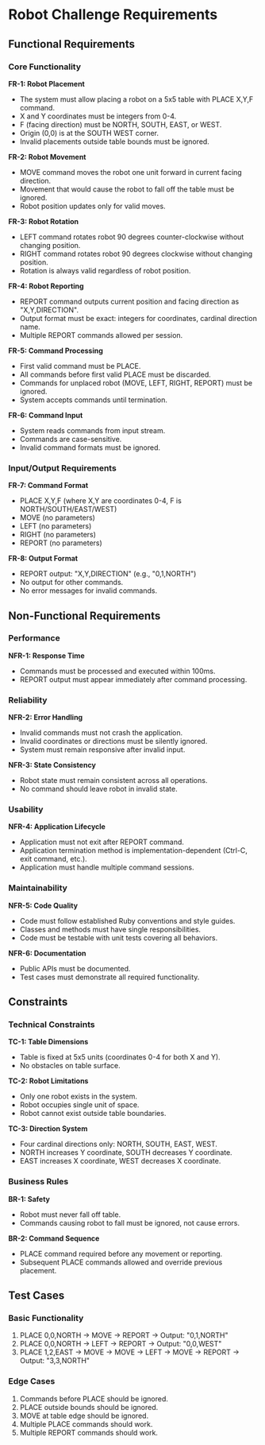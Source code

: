 # Robot Challenge Requirements

## Functional Requirements

### Core Functionality

**FR-1: Robot Placement**

- The system must allow placing a robot on a 5x5 table with PLACE X,Y,F command.
- X and Y coordinates must be integers from 0-4.
- F (facing direction) must be NORTH, SOUTH, EAST, or WEST.
- Origin (0,0) is at the SOUTH WEST corner.
- Invalid placements outside table bounds must be ignored.

**FR-2: Robot Movement**

- MOVE command moves the robot one unit forward in current facing direction.
- Movement that would cause the robot to fall off the table must be ignored.
- Robot position updates only for valid moves.

**FR-3: Robot Rotation**

- LEFT command rotates robot 90 degrees counter-clockwise without changing position.
- RIGHT command rotates robot 90 degrees clockwise without changing position.
- Rotation is always valid regardless of robot position.

**FR-4: Robot Reporting**

- REPORT command outputs current position and facing direction as "X,Y,DIRECTION".
- Output format must be exact: integers for coordinates, cardinal direction name.
- Multiple REPORT commands allowed per session.

**FR-5: Command Processing**

- First valid command must be PLACE.
- All commands before first valid PLACE must be discarded.
- Commands for unplaced robot (MOVE, LEFT, RIGHT, REPORT) must be ignored.
- System accepts commands until termination.

**FR-6: Command Input**

- System reads commands from input stream.
- Commands are case-sensitive.
- Invalid command formats must be ignored.

### Input/Output Requirements

**FR-7: Command Format**

- PLACE X,Y,F (where X,Y are coordinates 0-4, F is NORTH/SOUTH/EAST/WEST)
- MOVE (no parameters)
- LEFT (no parameters)
- RIGHT (no parameters)
- REPORT (no parameters)

**FR-8: Output Format**

- REPORT output: "X,Y,DIRECTION" (e.g., "0,1,NORTH")
- No output for other commands.
- No error messages for invalid commands.

## Non-Functional Requirements

### Performance

**NFR-1: Response Time**

- Commands must be processed and executed within 100ms.
- REPORT output must appear immediately after command processing.

### Reliability

**NFR-2: Error Handling**

- Invalid commands must not crash the application.
- Invalid coordinates or directions must be silently ignored.
- System must remain responsive after invalid input.

**NFR-3: State Consistency**

- Robot state must remain consistent across all operations.
- No command should leave robot in invalid state.

### Usability

**NFR-4: Application Lifecycle**

- Application must not exit after REPORT command.
- Application termination method is implementation-dependent (Ctrl-C, exit command, etc.).
- Application must handle multiple command sessions.

### Maintainability

**NFR-5: Code Quality**

- Code must follow established Ruby conventions and style guides.
- Classes and methods must have single responsibilities.
- Code must be testable with unit tests covering all behaviors.

**NFR-6: Documentation**

- Public APIs must be documented.
- Test cases must demonstrate all required functionality.

## Constraints

### Technical Constraints

**TC-1: Table Dimensions**

- Table is fixed at 5x5 units (coordinates 0-4 for both X and Y).
- No obstacles on table surface.

**TC-2: Robot Limitations**

- Only one robot exists in the system.
- Robot occupies single unit of space.
- Robot cannot exist outside table boundaries.

**TC-3: Direction System**

- Four cardinal directions only: NORTH, SOUTH, EAST, WEST.
- NORTH increases Y coordinate, SOUTH decreases Y coordinate.
- EAST increases X coordinate, WEST decreases X coordinate.

### Business Rules

**BR-1: Safety**

- Robot must never fall off table.
- Commands causing robot to fall must be ignored, not cause errors.

**BR-2: Command Sequence**

- PLACE command required before any movement or reporting.
- Subsequent PLACE commands allowed and override previous placement.

## Test Cases

### Basic Functionality

1. PLACE 0,0,NORTH → MOVE → REPORT → Output: "0,1,NORTH"
2. PLACE 0,0,NORTH → LEFT → REPORT → Output: "0,0,WEST"
3. PLACE 1,2,EAST → MOVE → MOVE → LEFT → MOVE → REPORT → Output: "3,3,NORTH"

### Edge Cases

1. Commands before PLACE should be ignored.
2. PLACE outside bounds should be ignored.
3. MOVE at table edge should be ignored.
4. Multiple PLACE commands should work.
5. Multiple REPORT commands should work.

